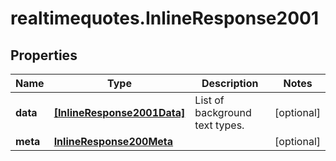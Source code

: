 # realtimequotes.InlineResponse2001

## Properties

Name | Type | Description | Notes
------------ | ------------- | ------------- | -------------
**data** | [**[InlineResponse2001Data]**](InlineResponse2001Data.md) | List of background text types. | [optional] 
**meta** | [**InlineResponse200Meta**](InlineResponse200Meta.md) |  | [optional] 


